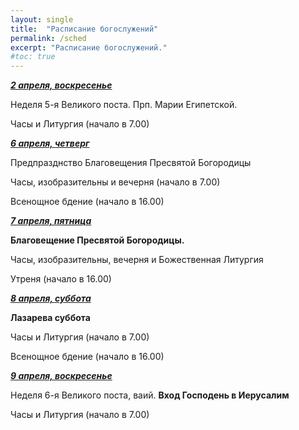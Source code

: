 ```yaml
---
layout: single
title:  "Расписание богослужений"
permalink: /sched
excerpt: "Расписание богослужений."
#toc: true
---
```



**_<span style="text-decoration:underline;">2 апреля, воскресенье</span>_**

Неделя 5-я Великого поста. Прп. Марии Египетской.

Часы и Литургия (начало в 7.00)

**_<span style="text-decoration:underline;">6 апреля, четверг</span>_**

Предпразднство Благовещения Пресвятой Богородицы

Часы, изобразительны и вечерня (начало в 7.00)

Всенощное бдение (начало в 16.00)

**_<span style="text-decoration:underline;">7 апреля, пятница</span>_**

**Благовещение Пресвятой Богородицы.**

Часы, изобразительны, вечерня и Божественная Литургия

 

Утреня (начало в 16.00)

**_<span style="text-decoration:underline;">8 апреля, суббота</span>_**

**Лазарева суббота**

Часы и Литургия (начало в 7.00)

 

Всенощное бдение (начало в 16.00)

**_<span style="text-decoration:underline;">9 апреля, воскресенье</span>_**

Неделя 6-я Великого поста, ваий. **Вход Господень в Иерусалим**

Часы и Литургия (начало в 7.00)
